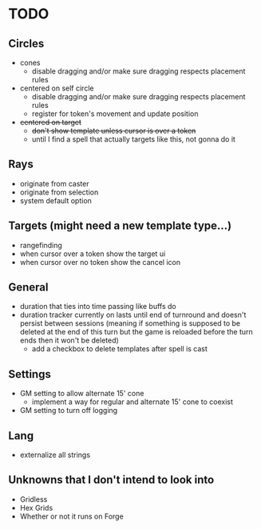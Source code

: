 # TODO

## Circles
  - cones
    - disable dragging and/or make sure dragging respects placement rules
  - centered on self circle
    - disable dragging and/or make sure dragging respects placement rules
    - register for token's movement and update position
  - ~~centered on target~~
    - ~~don't show template unless cursor is over a token~~
    - until I find a spell that actually targets like this, not gonna do it

## Rays
- originate from caster
- originate from selection
- system default option

## Targets (might need a new template type...)
- rangefinding
- when cursor over a token show the target ui
- when cursor over no token show the cancel icon

## General
- duration that ties into time passing like buffs do
- duration tracker currently on lasts until end of turnround and doesn't persist between sessions (meaning if something is supposed to be deleted at the end of this turn but the game is reloaded before the turn ends then it won't be deleted)
  - add a checkbox to delete templates after spell is cast

## Settings
- GM setting to allow alternate 15' cone
  - implement a way for regular and alternate 15' cone to coexist
- GM setting to turn off logging

## Lang
- externalize all strings

## Unknowns that I don't intend to look into
- Gridless
- Hex Grids
- Whether or not it runs on Forge
